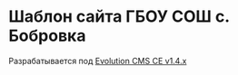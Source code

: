 # Шаблон сайта ГБОУ СОШ с. Бобровка

Разрабатывается под [Evolution CMS CE v1.4.x](https://github.com/evocms-community/evolution/tree/1.4.x)
